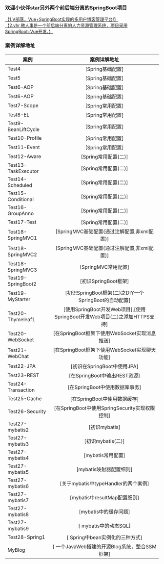### 欢迎小伙伴star另外两个前后端分离的SpringBoot项目  
[【1.V部落，Vue+SpringBoot实现的多用户博客管理平台!】](https://github.com/lenve/VBlog)  
[【2.vhr,微人事是一个前后端分离的人力资源管理系统，项目采用SpringBoot+Vue开发。】](https://github.com/lenve/vhr)  

### 案例详解地址
|案例|案例详解地址|
|-------------|:-------------:|
|Test4|[Spring基础配置]|
|Test5|[Spring基础配置]|
|Test6-AOP|[Spring基础配置]|
|Test6-AOP|[Spring基础配置]|
|Test7-Scope|[Spring常用配置]|
|Test8-EL|[Spring常用配置]|
|Test9-BeanLiftCycle|[Spring常用配置]|
|Test10-Profile|[Spring常用配置]|
|Test11-Event|[Spring常用配置]|
|Test12-Aware|[Spring常用配置(二)]|
|Test13-TaskExecutor|[Spring常用配置(二)]|
|Test14-Scheduled|[Spring常用配置(二)]|
|Test15-Conditional|[Spring常用配置(二)]|
|Test16-GroupAnno|[Spring常用配置(二)]|
|Test17-Test|[Spring常用配置(二)]|
|Test18-SpringMVC1|[SpringMVC基础配置(通过注解配置,非xml配置)]|
|Test18-SpringMVC2|[SpringMVC基础配置(通过注解配置,非xml配置)]|
|Test18-SpringMVC3|[SpringMVC常用配置]|
|Test19-SpringBoot2|[初识SpringBoot框架]|
|Test19-MyStarter|[初识SpringBoot框架(二)之DIY一个SpringBoot的自动配置]|
|Test20-Thymeleaf1|[使用SpringBoot开发Web项目],[使用SpringBoot开发Web项目(二)之添加HTTPS支持]|
|Test20-WebSocket|[在SpringBoot框架下使用WebSocket实现消息推送]|
|Test21-WebChat|[在SpringBoot框架下使用WebSocket实现聊天功能]|
|Test22-JPA|[初识在SpringBoot中使用JPA]|
|Test23-REST|[在SpringBoot中输出REST资源]|
|Test24-Transaction|[在SpringBoot中使用数据库事务]|
|Test25-Cache|[在SpringBoot中使用数据缓存]|
|Test26-Security|[在SpringBoot中使用SpringSecurity实现权限控制]|
|Test27-mybatis2|[初识mybatis]|
|Test27-mybatis3|[初识mybatis(二)]|
|Test27-mybatis4|[mybatis常用配置]|
|Test27-mybatis5|[mybatis映射器配置细则]|
|Test27-mybatis6|[关于mybatis中typeHandler的两个案例]|
|Test27-mybatis7|[mybatis中resultMap配置细则]|
|Test27-mybatis8|[mybatis中的缓存问题]|
|Test27-mybatis9|[ mybatis中的动态SQL]|
|Test28-Spring1|[ Spring中bean实例化的三种方式]|
|MyBlog|[ 一个JavaWeb搭建的开源Blog系统，整合SSM框架]|
